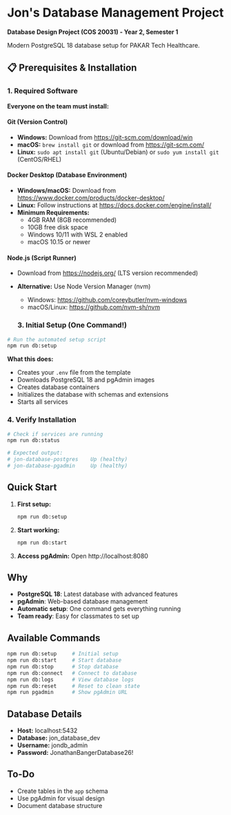 # Jon's Database Management Project

**Database Design Project (COS 20031) - Year 2, Semester 1**

Modern PostgreSQL 18 database setup for PAKAR Tech Healthcare.

## 📋 Prerequisites & Installation

### 1. Required Software

**Everyone on the team must install:**

#### **Git** (Version Control)
- **Windows:** Download from https://git-scm.com/download/win
- **macOS:** `brew install git` or download from https://git-scm.com/
- **Linux:** `sudo apt install git` (Ubuntu/Debian) or `sudo yum install git` (CentOS/RHEL)

#### **Docker Desktop** (Database Environment)
- **Windows/macOS:** Download from https://www.docker.com/products/docker-desktop/
- **Linux:** Follow instructions at https://docs.docker.com/engine/install/
- **Minimum Requirements:**
  - 4GB RAM (8GB recommended)
  - 10GB free disk space
  - Windows 10/11 with WSL 2 enabled
  - macOS 10.15 or newer

#### **Node.js** (Script Runner)
- Download from https://nodejs.org/ (LTS version recommended)
- **Alternative:** Use Node Version Manager (nvm)
  - Windows: https://github.com/coreybutler/nvm-windows
  - macOS/Linux: https://github.com/nvm-sh/nvm

  ### 3. Initial Setup (One Command!)
```bash
# Run the automated setup script
npm run db:setup
```

**What this does:**
- Creates your `.env` file from the template
- Downloads PostgreSQL 18 and pgAdmin images
- Creates database containers
- Initializes the database with schemas and extensions
- Starts all services

### 4. Verify Installation
```bash
# Check if services are running
npm run db:status

# Expected output:
# jon-database-postgres    Up (healthy)
# jon-database-pgadmin     Up (healthy)
```

## Quick Start

1. **First setup:**
   ```bash
   npm run db:setup
   ```

2. **Start working:**
   ```bash
   npm run db:start
   ```

3. **Access pgAdmin:**
   Open http://localhost:8080

## Why

- **PostgreSQL 18**: Latest database with advanced features
- **pgAdmin**: Web-based database management
- **Automatic setup**: One command gets everything running
- **Team ready**: Easy for classmates to set up

## Available Commands

```bash
npm run db:setup     # Initial setup
npm run db:start     # Start database
npm run db:stop      # Stop database
npm run db:connect   # Connect to database
npm run db:logs      # View database logs
npm run db:reset     # Reset to clean state
npm run pgadmin      # Show pgAdmin URL
```

## Database Details

- **Host:** localhost:5432
- **Database:** jon_database_dev
- **Username:** jondb_admin
- **Password:** JonathanBangerDatabase26!

## To-Do

- Create tables in the `app` schema
- Use pgAdmin for visual design
- Document database structure

<!-- ## Port Configuration

Using port 5433 to avoid conflicts with local PostgreSQL installations on port 5432. -->
